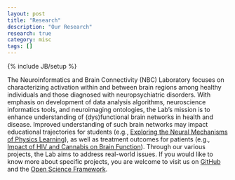 ```yaml
---
layout: post
title: "Research"
description: "Our Research"
research: true
category: misc
tags: []
---
```

{% include JB/setup %}

The Neuroinformatics and Brain Connectivity (NBC) Laboratory focuses on characterizing activation within and between brain regions among healthy individuals and those diagnosed with neuropsychiatric disorders. With emphasis on development of data analysis algorithms, neuroscience informatics tools, and neuroimaging ontologies, the Lab’s mission is to enhance understanding of (dys)functional brain networks in health and disease. Improved understanding of such brain networks may impact educational trajectories for students (e.g., [Exploring the Neural Mechanisms of Physics Learning](/projects/physics-learning)), as well as treatment outcomes for patients (e.g., [Impact of HIV and Cannabis on Brain Function](/projects/hiv-cannabis)). Through our various projects, the Lab aims to address real-world issues. If you would like to know more about specific projects, you are welcome to visit us on [GitHub](https://github.com/NBCLab) and the [Open Science Framework](https://osf.io/m4x75/).
